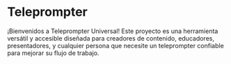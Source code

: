 # Teleprompter
¡Bienvenidos a Teleprompter Universal! Este proyecto es una herramienta versátil y accesible diseñada para creadores de contenido, educadores, presentadores, y cualquier persona que necesite un teleprompter confiable para mejorar su flujo de trabajo.
